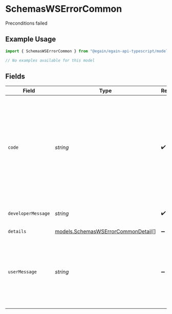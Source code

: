# SchemasWSErrorCommon

Preconditions failed

## Example Usage

```typescript
import { SchemasWSErrorCommon } from "@egain/egain-api-typescript/models/errors";

// No examples available for this model
```

## Fields

| Field                                                                                                                                                                    | Type                                                                                                                                                                     | Required                                                                                                                                                                 | Description                                                                                                                                                              |
| ------------------------------------------------------------------------------------------------------------------------------------------------------------------------ | ------------------------------------------------------------------------------------------------------------------------------------------------------------------------ | ------------------------------------------------------------------------------------------------------------------------------------------------------------------------ | ------------------------------------------------------------------------------------------------------------------------------------------------------------------------ |
| `code`                                                                                                                                                                   | *string*                                                                                                                                                                 | :heavy_check_mark:                                                                                                                                                       | String that follow the pattern {integer}-{integer}. <br/>  * The first part is http status code.  The code is unique as a whole. Nothing common between 400-101 and 404-101<br/> |
| `developerMessage`                                                                                                                                                       | *string*                                                                                                                                                                 | :heavy_check_mark:                                                                                                                                                       | Response explaining what happened                                                                                                                                        |
| `details`                                                                                                                                                                | [models.SchemasWSErrorCommonDetail](../../models/schemaswserrorcommondetail.md)[]                                                                                        | :heavy_minus_sign:                                                                                                                                                       | N/A                                                                                                                                                                      |
| `userMessage`                                                                                                                                                            | *string*                                                                                                                                                                 | :heavy_minus_sign:                                                                                                                                                       | UI friendly message only supported by some API.  <br/>  * Client must request explicitly by passing X-egain-error-message=yes header<br/>                                |